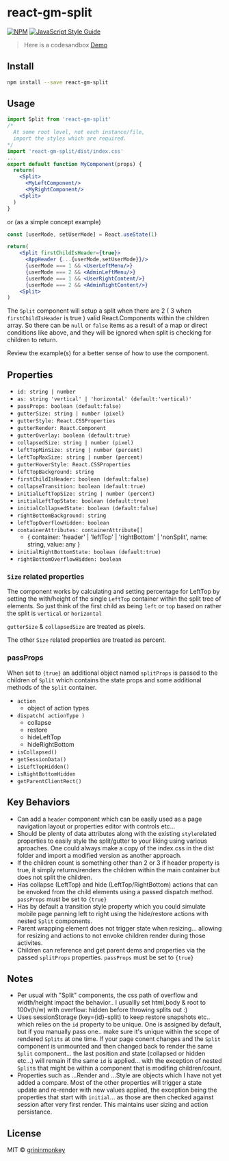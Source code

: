 # react-gm-split

[![NPM](https://img.shields.io/npm/v/react-gm-split.svg)](https://www.npmjs.com/package/react-gm-split) [![JavaScript Style Guide](https://img.shields.io/badge/code_style-standard-brightgreen.svg)](https://standardjs.com)


> Here is a codesandbox [Demo](https://codesandbox.io/s/reac-gm-split-example-1uoiz?file=/src/App.js)

## Install

```bash
npm install --save react-gm-split
```

## Usage

```jsx
import Split from 'react-gm-split'
/*
  At some root level, not each instance/file,
  import the styles which are required.
*/
import 'react-gm-split/dist/index.css' 
...
export default function MyComponent(props) {
  return(
    <Split>
      <MyLeftComponent/>
      <MyRightComponent/>
    <Split>
  )
}
```
or (as a simple concept example)

```jsx
const [userMode, setUserMode] = React.useState(1)

return(
    <Split firstChildIsHeader={true}>
      <AppHeader {...{userMode,setUserMode}}/>
      {userMode === 1 && <UserLeftMenu/>}
      {userMode === 2 && <AdminLeftMenu/>}
      {userMode === 1 && <UserRightContent/>}
      {userMode === 2 && <AdminRightContent/>}
    <Split>
)
```

The `Split` component will setup a split when there are 2 ( 3 when `firstChildIsHeader` is true ) valid React.Components within the children array. So there can be `null` or `false` items as a result of a map or direct conditions like above, and they will be ignored when split is checking for children to return.

Review the example(s) for a better sense of how to use the component.

## Properties
- `id: string | number`
- `as: string 'vertical' | 'horizontal' (default:'vertical)'`
- `passProps: boolean (default:false)` 
- `gutterSize: string | number (pixel)`
- `gutterStyle: React.CSSProperties`
- `gutterRender: React.Component`
- `gutterOverlay: boolean (default:true)`
- `collapsedSize: string | number (pixel)`
- `leftTopMinSize: string | number (percent)`
- `leftTopMaxSize: string | number (percent)`
- `gutterHoverStyle: React.CSSProperties`
- `leftTopBackground: string`
- `firstChildIsHeader: boolean (default:false)`
- `collapseTransition: boolean (default:true)`
- `initialLeftTopSize: string | number (percent)`
- `initialLeftTopState: boolean (default:true)`
- `initialCollapsedState: boolean (default:false)`
- `rightBottomBackground: string`
- `leftTopOverflowHidden: boolean`
- `containerAttributes: containerAttribute[]`
  * {
    container: 'header' | 'leftTop' | 'rightBottom' | 'nonSplit',
    name: string,
    value: any
  }
- `initialRightBottomState: boolean (default:true)`
- `rightBottomOverflowHidden: boolean`

### `Size` related properties

The component works by calculating and setting percentage for LeftTop by setting the with/height of the single `LeftTop` container within the split tree of elements. So just think of the first child as being `left` or `top`
based on rather the split is `vertical` or `horizontal`

`gutterSize` & `collapsedSize` are treated as pixels.

The other `Size` related properties are treated as percent.

### passProps

When set to `{true}` an additional object named `splitProps` is passed to the children of `Split` which contains the state props and some additional methods of the `Split` container. 

- `action`
  - object of action types
- `dispatch( actionType )`
  - collapse
  - restore
  - hideLeftTop
  - hideRightBottom
- `isCollapsed()`
- `getSessionData()`
- `isLeftTopHidden()`
- `isRightBottomHidden`
- `getParentClientRect()`

## Key Behaviors

- Can add a `header` component which can be easily used as a page navigation layout or properties editor with controls etc...
- Should be plenty of data attributes along with the existing `style`related properties to easily style the split/gutter to your liking using various aproaches. One could always make a copy of the index.css in the dist folder and import a modified version as another approach.
- If the children count is something other than 2 or 3 if header property is true, it simply returns/renders the children within the main container but does not split the children.
- Has collapse (LeftTop) and hide (LeftTop/RightBottom) actions that can be envoked from the child elements using a passed dispatch method. `passProps` must be set to `{true}`
- Has by default a transition style property which you could simulate mobile page panning left to right using the hide/restore actions with nested `Split` components.
- Parent wrapping element does not trigger state when resizing... allowing for resizing and actions to not envoke children render during those activites.
- Children can reference and get parent dems and properties via the passed `splitProps` properties. `passProps` must be set to `{true}`

## Notes
- Per usual with "Split" components, the css path of overflow and width/height impact the behavior.. I usuallly set html,body & root to 100v(h/w) with overflow: hidden before throwing splits out :)
- Uses sessionStorage (key={id}-split) to keep restore snapshots etc.. which relies on the `id` property to be unique. One is assigned by default, but if you manually pass one.. make sure it's unique within the scope of rendered `Splits` at one time. If your page conent changes and the `Split` component is unmounted and then changed back to render the same `Split` component... the last position and state (collapsed or hidden etc...) will remain if the same `id` is applied... with the exception of nested `Split`s that might be within a component that is modifing children/count.
- Properties such as ...Render and ...Style are objects which I have not yet added a compare. Most of the other properties will trigger a state update and re-render with new values applied, the exception being the properties that start with `initial`... as those are then checked against session after very first render. This maintains user sizing and action persistance.

## License

MIT © [grininmonkey](https://github.com/grininmonkey)
